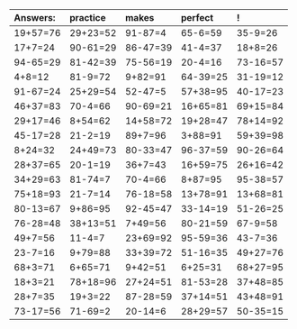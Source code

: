 | Answers: | practice | makes | perfect | ! |
| :--- | :--- | :--- | :--- | :--- |
| 19+57=76 | 29+23=52 | 91-87=4 | 65-6=59 | 35-9=26 | 
| 17+7=24 | 90-61=29 | 86-47=39 | 41-4=37 | 18+8=26 | 
| 94-65=29 | 81-42=39 | 75-56=19 | 20-4=16 | 73-16=57 | 
| 4+8=12 | 81-9=72 | 9+82=91 | 64-39=25 | 31-19=12 | 
| 91-67=24 | 25+29=54 | 52-47=5 | 57+38=95 | 40-17=23 | 
| 46+37=83 | 70-4=66 | 90-69=21 | 16+65=81 | 69+15=84 | 
| 29+17=46 | 8+54=62 | 14+58=72 | 19+28=47 | 78+14=92 | 
| 45-17=28 | 21-2=19 | 89+7=96 | 3+88=91 | 59+39=98 | 
| 8+24=32 | 24+49=73 | 80-33=47 | 96-37=59 | 90-26=64 | 
| 28+37=65 | 20-1=19 | 36+7=43 | 16+59=75 | 26+16=42 | 
| 34+29=63 | 81-74=7 | 70-4=66 | 8+87=95 | 95-38=57 | 
| 75+18=93 | 21-7=14 | 76-18=58 | 13+78=91 | 13+68=81 | 
| 80-13=67 | 9+86=95 | 92-45=47 | 33-14=19 | 51-26=25 | 
| 76-28=48 | 38+13=51 | 7+49=56 | 80-21=59 | 67-9=58 | 
| 49+7=56 | 11-4=7 | 23+69=92 | 95-59=36 | 43-7=36 | 
| 23-7=16 | 9+79=88 | 33+39=72 | 51-16=35 | 49+27=76 | 
| 68+3=71 | 6+65=71 | 9+42=51 | 6+25=31 | 68+27=95 | 
| 18+3=21 | 78+18=96 | 27+24=51 | 81-53=28 | 37+48=85 | 
| 28+7=35 | 19+3=22 | 87-28=59 | 37+14=51 | 43+48=91 | 
| 73-17=56 | 71-69=2 | 20-14=6 | 28+29=57 | 50-35=15 | 
